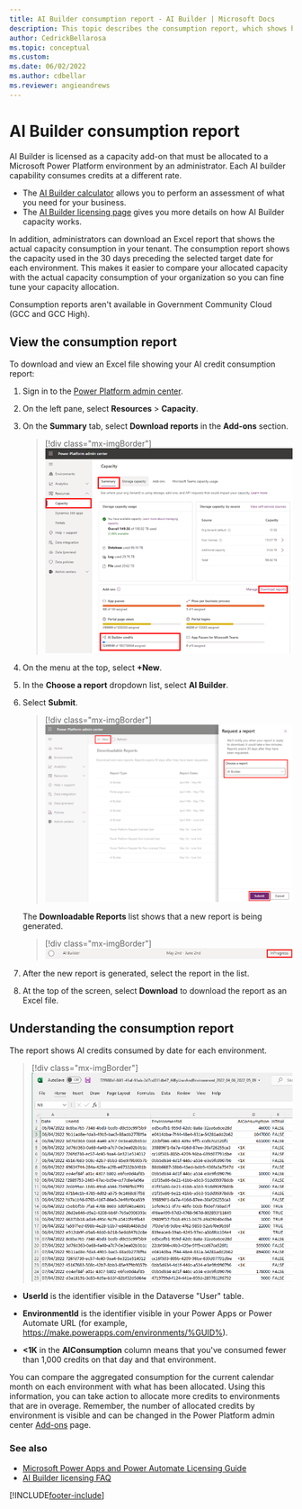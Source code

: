 ```yaml
---
title: AI Builder consumption report - AI Builder | Microsoft Docs
description: This topic describes the consumption report, which shows how your AI credits are being used in the Microsoft Power Platform admin center.
author: CedrickBellarosa
ms.topic: conceptual
ms.custom: 
ms.date: 06/02/2022
ms.author: cdbellar
ms.reviewer: angieandrews
---
```


# AI Builder consumption report

AI Builder is licensed as a capacity add-on that must be allocated to a Microsoft Power Platform environment by an administrator. Each AI builder capability consumes credits at a different rate.

- The [AI Builder calculator](https://flow.microsoft.com/ai-builder-calculator/) allows you to perform an assessment of what you need for your business.
- The [AI Builder licensing page](administer-licensing.md) gives you more details on how AI Builder capacity works.

In addition, administrators can download an Excel report that shows the actual capacity consumption in your tenant. The consumption report shows the capacity used in the 30 days preceding the selected target date for each environment. This makes it easier to compare your allocated capacity with the actual capacity consumption of your organization so you can fine tune your capacity allocation.

Consumption reports aren't available in Government Community Cloud (GCC and GCC High).

## View the consumption report

To download and view an Excel file showing your AI credit consumption report:

1. Sign in to the [Power Platform admin center](https://admin.powerplatform.microsoft.com/).

1. On the left pane, select **Resources** > **Capacity**.

1. On the **Summary** tab, select **Download reports** in the **Add-ons** section.

    > [!div class="mx-imgBorder"]
    > ![Screenshot of the Power Platform admin center capacity screen.](media/ppac-capacity-screen.png "AI Builder credits is located in the 'Add-ons' section")

1. On the menu at the top, select **+New**.

1. In the **Choose a report** dropdown list, select **AI Builder**.

1. Select **Submit**.

    > [!div class="mx-imgBorder"]
    > ![Screenshot of Request a report.](media/administer-consumption-report/download-consumption.png "Request a report")

    The **Downloadable Reports** list shows that a new report is being generated.

    > [!div class="mx-imgBorder"]
    > ![Screenshot of a report being generated.](media/administer-consumption-report/in-progress.png "A report being generated")

1. After the new report is generated, select the report in the list.

1. At the top of the screen, select **Download** to download the report as an Excel file.

## Understanding the consumption report

The report shows AI credits consumed by date for each environment.

 > [!div class="mx-imgBorder"]
 > ![Screenshot of an Excel file showing your consumption.](media/administer-consumption-report/consumption-excel.png "Excel file showing your consumption")

- **UserId** is the identifier visible in the Dataverse "User" table.
- **EnvironmentId** is the identifier visible in your Power Apps or Power Automate URL (for example, https://make.powerapps.com/environments/%GUID%).

- **<1K** in the **AIConsumption** column means that you've consumed fewer than 1,000 credits on that day and that environment.

You can compare the aggregated consumption for the current calendar month on each environment with what has been allocated. Using this information, you can take action to allocate more credits to environments that are in overage. Remember, the number of allocated credits by environment is visible and can be changed in the Power Platform admin center [Add-ons](https://admin.powerplatform.microsoft.com/resources/capacity#add-ons) page.

### See also

- [Microsoft Power Apps and Power Automate Licensing Guide](https://go.microsoft.com/fwlink/?LinkId=2085130)<br/>
- [AI Builder licensing FAQ](/power-platform/admin/powerapps-flow-licensing-faq#ai-builder)

[!INCLUDE[footer-include](includes/footer-banner.md)]

